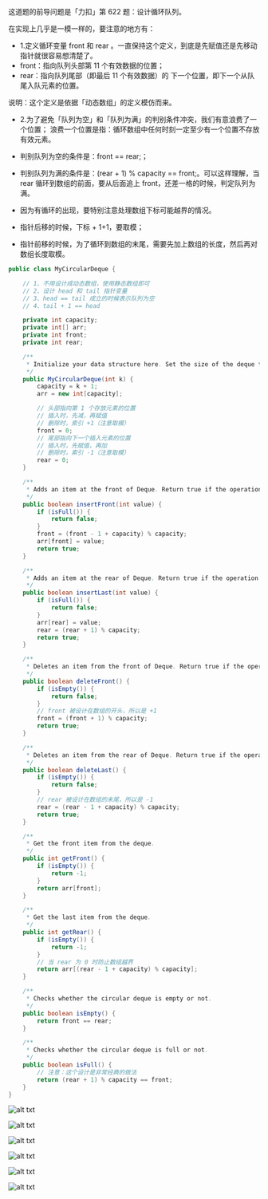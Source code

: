 这道题的前导问题是「力扣」第 622 题：设计循环队列。

在实现上几乎是一模一样的，要注意的地方有：

- 1.定义循环变量 front 和 rear 。一直保持这个定义，到底是先赋值还是先移动指针就很容易想清楚了。
- front：指向队列头部第 11 个有效数据的位置；
- rear：指向队列尾部（即最后 11 个有效数据）的 下一个位置，即下一个从队尾入队元素的位置。

说明：这个定义是依据「动态数组」的定义模仿而来。

- 2.为了避免「队列为空」和「队列为满」的判别条件冲突，我们有意浪费了一个位置；
浪费一个位置是指：循环数组中任何时刻一定至少有一个位置不存放有效元素。

- 判别队列为空的条件是：front == rear;；
- 判别队列为满的条件是：(rear + 1) % capacity == front;。可以这样理解，当 rear 循环到数组的前面，要从后面追上 front，还差一格的时候，判定队列为满。
- 因为有循环的出现，要特别注意处理数组下标可能越界的情况。
- 指针后移的时候，下标 + 1+1，要取模；
- 指针前移的时候，为了循环到数组的末尾，需要先加上数组的长度，然后再对数组长度取模。



```java
public class MyCircularDeque {

    // 1、不用设计成动态数组，使用静态数组即可
    // 2、设计 head 和 tail 指针变量
    // 3、head == tail 成立的时候表示队列为空
    // 4、tail + 1 == head

    private int capacity;
    private int[] arr;
    private int front;
    private int rear;

    /**
     * Initialize your data structure here. Set the size of the deque to be k.
     */
    public MyCircularDeque(int k) {
        capacity = k + 1;
        arr = new int[capacity];

        // 头部指向第 1 个存放元素的位置
        // 插入时，先减，再赋值
        // 删除时，索引 +1（注意取模）
        front = 0;
        // 尾部指向下一个插入元素的位置
        // 插入时，先赋值，再加
        // 删除时，索引 -1（注意取模）
        rear = 0;
    }

    /**
     * Adds an item at the front of Deque. Return true if the operation is successful.
     */
    public boolean insertFront(int value) {
        if (isFull()) {
            return false;
        }
        front = (front - 1 + capacity) % capacity;
        arr[front] = value;
        return true;
    }

    /**
     * Adds an item at the rear of Deque. Return true if the operation is successful.
     */
    public boolean insertLast(int value) {
        if (isFull()) {
            return false;
        }
        arr[rear] = value;
        rear = (rear + 1) % capacity;
        return true;
    }

    /**
     * Deletes an item from the front of Deque. Return true if the operation is successful.
     */
    public boolean deleteFront() {
        if (isEmpty()) {
            return false;
        }
        // front 被设计在数组的开头，所以是 +1
        front = (front + 1) % capacity;
        return true;
    }

    /**
     * Deletes an item from the rear of Deque. Return true if the operation is successful.
     */
    public boolean deleteLast() {
        if (isEmpty()) {
            return false;
        }
        // rear 被设计在数组的末尾，所以是 -1
        rear = (rear - 1 + capacity) % capacity;
        return true;
    }

    /**
     * Get the front item from the deque.
     */
    public int getFront() {
        if (isEmpty()) {
            return -1;
        }
        return arr[front];
    }

    /**
     * Get the last item from the deque.
     */
    public int getRear() {
        if (isEmpty()) {
            return -1;
        }
        // 当 rear 为 0 时防止数组越界
        return arr[(rear - 1 + capacity) % capacity];
    }

    /**
     * Checks whether the circular deque is empty or not.
     */
    public boolean isEmpty() {
        return front == rear;
    }

    /**
     * Checks whether the circular deque is full or not.
     */
    public boolean isFull() {
        // 注意：这个设计是非常经典的做法
        return (rear + 1) % capacity == front;
    }
}
```


![alt txt](https://raw.githubusercontent.com/corykingsf/hack-system-design-pixel/main/imgSnipaste_2021-06-22_23-46-17.png)



![alt txt](https://raw.githubusercontent.com/corykingsf/hack-system-design-pixel/main/imgSnipaste_2021-06-22_23-48-32.png)

![alt txt](https://raw.githubusercontent.com/corykingsf/hack-system-design-pixel/main/imgSnipaste_2021-06-22_23-49-08.png)


![alt txt](https://raw.githubusercontent.com/corykingsf/hack-system-design-pixel/main/imgSnipaste_2021-06-22_23-49-48.png)



![alt txt](https://raw.githubusercontent.com/corykingsf/hack-system-design-pixel/main/imgSnipaste_2021-06-22_23-50-36.png)


![alt txt](https://raw.githubusercontent.com/corykingsf/hack-system-design-pixel/main/imgSnipaste_2021-06-22_23-51-23.png)
